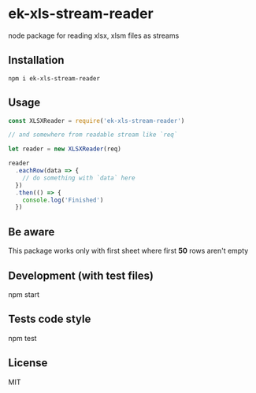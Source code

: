 # ek-xls-stream-reader

node package for reading xlsx, xlsm files as streams

## Installation

    npm i ek-xls-stream-reader

## Usage

  ```js
  const XLSXReader = require('ek-xls-stream-reader')

  // and somewhere from readable stream like `req`

  let reader = new XLSXReader(req)

  reader
    .eachRow(data => {
      // do something with `data` here
    })
    .then(() => {
      console.log('Finished')
    })
  ```

## Be aware

  This package works only with first sheet where first **50** rows aren't empty

## Development (with test files)

  npm start

## Tests code style

  npm test

## License

MIT
